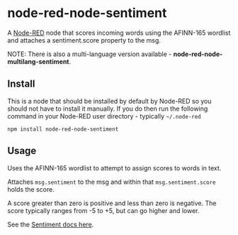 node-red-node-sentiment
========================

A <a href="http://nodered.org" target="new">Node-RED</a> node that scores incoming words
using the AFINN-165 wordlist and attaches a sentiment.score property to the msg.

NOTE: There is also a multi-language version available - **node-red-node-multilang-sentiment**.

Install
-------

This is a node that should be installed by default by Node-RED so you should not have to install it manually. If you do then run the following command in your Node-RED user directory - typically `~/.node-red`

    npm install node-red-node-sentiment


Usage
-----

Uses the AFINN-165 wordlist to attempt to assign scores to words in text.

Attaches `msg.sentiment` to the msg and within that `msg.sentiment.score` holds the score.

A score greater than zero is positive and less than zero is negative. The score typically ranges from -5 to +5, but can go higher and lower.

See the <a href="https://github.com/thisandagain/sentiment/blob/develop/README.md" target="_blank">Sentiment docs here</a>.</p>
